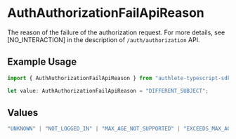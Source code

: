 # AuthAuthorizationFailApiReason

The reason of the failure of the authorization request.
For more details, see [NO_INTERACTION] in the description of `/auth/authorization` API.


## Example Usage

```typescript
import { AuthAuthorizationFailApiReason } from "authlete-typescript-sdk/models/operations";

let value: AuthAuthorizationFailApiReason = "DIFFERENT_SUBJECT";
```

## Values

```typescript
"UNKNOWN" | "NOT_LOGGED_IN" | "MAX_AGE_NOT_SUPPORTED" | "EXCEEDS_MAX_AGE" | "DIFFERENT_SUBJECT" | "ACR_NOT_SATISFIED" | "DENIED" | "SERVER_ERROR" | "NOT_AUTHENTICATED" | "ACCOUNT_SELECTION_REQUIRED" | "CONSENT_REQUIRED" | "INTERACTION_REQUIRED" | "INVALID_TARGET"
```